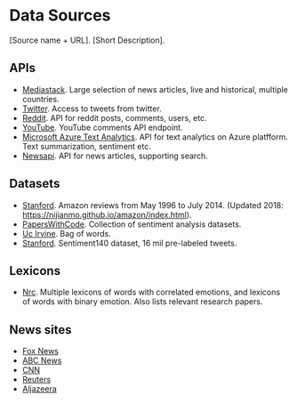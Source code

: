 # Data Sources
[Source name + URL].  [Short Description].

## APIs
- [Mediastack](https://mediastack.com/documentation). Large selection of news articles, live and historical, multiple countries.
- [Twitter](https://developer.twitter.com/en/docs/twitter-api). Access to tweets from twitter.
- [Reddit](https://www.reddit.com/dev/api/). API for reddit posts, comments, users, etc.
- [YouTube](https://developers.google.com/youtube/v3/docs/comments). YouTube comments API endpoint.
- [Microsoft Azure Text Analytics](https://azure.microsoft.com/en-us/products/cognitive-services/text-analytics/). API for text analytics on Azure platfform. Text summarization, sentiment etc.
- [Newsapi](https://newsapi.org/). API for news articles, supporting search.

## Datasets
- [Stanford](https://snapa.stanford.edu/data/amazon/productGraph/). Amazon reviews from May 1996 to July 2014. (Updated 2018: https://nijianmo.github.io/amazon/index.html).
- [PapersWithCode](https://paperswithcode.com/datasets?task=sentiment-analysis&page=1). Collection of sentiment analysis datasets.
- [Uc Irvine](https://archive-beta.ics.uci.edu/dataset/164/bag+of+words). Bag of words.
- [Stanford](https://paperswithcode.com/dataset/sentiment140). Sentiment140 dataset, 16 mil pre-labeled tweets.

## Lexicons
- [Nrc](https://nrc.canada.ca/en/research-development/products-services/technical-advisory-services/sentiment-emotion-lexicons). Multiple lexicons of words with correlated emotions, and lexicons of words with binary emotion. Also lists relevant research papers.

## News sites
- [Fox News](https://www.foxnews.com/)
- [ABC News](https://abcnews.go.com/)
- [CNN](https://edition.cnn.com/)
- [Reuters](https://www.reuters.com/)
- [Aljazeera](https://www.aljazeera.com/)